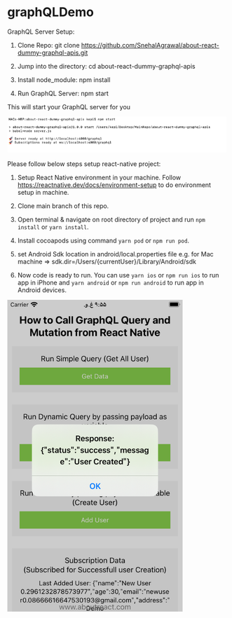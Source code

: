 # graphQLDemo

GraphQL Server Setup:

1. Clone Repo: git clone https://github.com/SnehalAgrawal/about-react-dummy-graphql-apis.git

2. Jump into the directory: cd about-react-dummy-graphql-apis

3. Install node_module: npm install

4. Run GraphQL Server: npm start

This will start your GraphQL server for you

<img src="./screenshots/server_started.png" width="500">

Please follow below steps setup react-native project:

1. Setup React Native environment in your machine. Follow https://reactnative.dev/docs/environment-setup to do environment setup in machine.

2. Clone main branch of this repo.

3. Open terminal & navigate on root directory of project and run `npm install` or `yarn install`.

4. Install cocoapods using command `yarn pod` or `npm run pod`.

5. set Android Sdk location in android/local.properties file e.g. for Mac machine => sdk.dir=/Users/{currentUser}/Library/Android/sdk

6. Now code is ready to run. You can use `yarn ios` or `npm run ios` to run app in iPhone and `yarn android` or `npm run android` to run app in Android devices.

<img src="./screenshots/user_retrieved.png" width="400">
